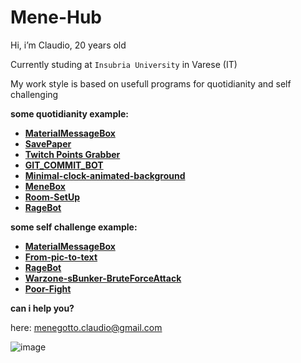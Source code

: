 # Mene-Hub

Hi, i’m Claudio, 20 years old

Currently studing at `Insubria University` in Varese (IT)

My work style is based on usefull programs for quotidianity and self challenging

**some quotidianity example:**

- ****[MaterialMessageBox](https://github.com/Mene-hub/MaterialMessageBox)****
- ****[SavePaper](https://github.com/Mene-hub/SavePaper)****
- ****[Twitch Points Grabber](https://github.com/Mene-hub/Twitch-Points-Grabber)****
- ****[GIT_COMMIT_BOT](https://github.com/Mene-hub/GIT_COMMIT_BOT)****
- ****[Minimal-clock-animated-background](https://github.com/Mene-hub/Minimal-clock-animated-background)****
- ****[MeneBox](https://github.com/Mene-hub/MeneBox)****
- ****[Room-SetUp](https://github.com/Mene-hub/Room-SetUp)****
- ****[RageBot](https://github.com/Mene-hub/RageBot)****

**some self challenge example:**

- ****[MaterialMessageBox](https://github.com/Mene-hub/MaterialMessageBox)****
- ****[From-pic-to-text](https://github.com/Mene-hub/From-pic-to-text)****
- ****[RageBot](https://github.com/Mene-hub/RageBot)****
- ****[Warzone-sBunker-BruteForceAttack](https://github.com/Mene-hub/Warzone-sBunker-BruteForceAttack)****
- ****[Poor-Fight](https://github.com/Mene-hub/Poor-Fight)****


**can i help you?**

here: [menegotto.claudio@gmail.com](mailto:menegotto.claudio@gmail.com)

![image](https://github-readme-stats.vercel.app/api?username=Mene-hub&show_icons=true)
